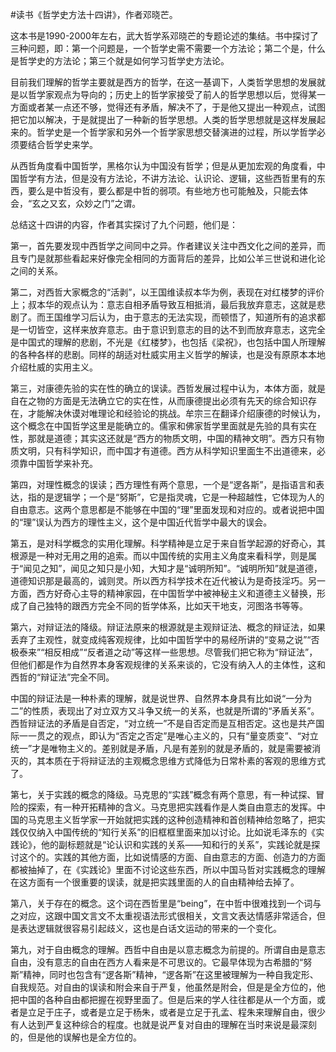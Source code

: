 #读书《哲学史方法十四讲》，作者邓晓芒。

这本书是1990-2000年左右，武大哲学系邓晓芒的专题论述的集结。书中探讨了三种问题，即：第一个问题是，一个哲学史需不需要一个方法论；第二个是，什么是哲学史的方法论；第三个就是如何学习哲学史方法论。

目前我们理解的哲学主要就是西方的哲学，在这一基调下，人类哲学思想的发展就是以哲学家观点为导向的；历史上的哲学家接受了前人的哲学思想以后，觉得某一方面或者某一点还不够，觉得还有矛盾，解决不了，于是他又提出一种观点，试图把它加以解决，于是就提出了一种新的哲学思想。人类的哲学思想就是这样发展起来的。哲学史是一个哲学家和另外一个哲学家思想交替演进的过程，所以学哲学必须要结合哲学史来学。

从西哲角度看中国哲学，黑格尔认为中国没有哲学；但是从更加宏观的角度看，中国哲学有方法，但是没有方法论，不讲方法论、认识论、逻辑，这些西哲里有的东西，要么是中哲没有，要么都是中哲的弱项。有些地方也可能触及，只能去体会，“玄之又玄，众妙之门”之谓。

总结这十四讲的内容，作者其实探讨了九个问题，他们是：

第一，首先要发现中西哲学之间同中之异。作者建议关注中西文化之间的差异，而且专门是就那些看起来好像完全相同的方面背后的差异，比如公羊三世说和进化论之间的关系。

第二，对西哲大家概念的“活剥”，以王国维读叔本华为例，表现在对红楼梦的评价上；叔本华的观点认为：意志自相矛盾导致互相抵消，最后我放弃意志，这就是悲剧了。而王国维学习后认为，由于意志的无法实现，而顿悟了，知道所有的追求都是一切皆空，这样来放弃意志。由于意识到意志的目的达不到而放弃意志，这完全是中国式的理解的悲剧，不光是《红楼梦》，也包括《梁祝》，也包括中国人所理解的各种各样的悲剧。同样的胡适对杜威实用主义哲学的解读，也是没有原原本本地介绍杜威的实用主义。

第三，对康德先验的实在性的确立的误读。西哲发展过程中认为，本体方面，就是自在之物的方面是无法确立它的实在性，从而康德提出必须有先天的综合知识存在，才能解决休谟对唯理论和经验论的挑战。牟宗三在翻译介绍康德的时候认为，这个概念在中国哲学这里是能确立的。儒家和佛家哲学里面就是先验的具有实在性，那就是道德；其实这还就是“西方的物质文明，中国的精神文明”。西方只有物质文明，只有科学知识，而中国才有道德。西方从科学知识里面生不出道德来，必须靠中国哲学来补充。

第四，对理性概念的误读；西方理性有两个意思，一个是“逻各斯”，是指语言和表达，指的是逻辑学；一个是“努斯”，它是指灵魂，它是一种超越性，它体现为人的自由意志。这两个意思都是不能够在中国的“理”里面发现和对应的。或者说把中国的“理”误认为西方的理性主义，这个是中国近代哲学中最大的误会。

第五，是对科学概念的实用化理解。科学精神是立足于来自哲学起源的好奇心，其根源是一种对无用之用的追索。而以中国传统的实用主义角度来看科学，则是属于“闻见之知”，闻见之知只是小知，大知才是“诚明所知”。“诚明所知”就是道德，道德知识那是最高的，诚则灵。所以西方科学技术在近代被认为是奇技淫巧。另一方面，西方好奇心主导的精神家园，在中国哲学中被神秘主义和道德主义替换，形成了自己独特的跟西方完全不同的哲学体系，比如天干地支，河图洛书等等。

第六，对辩证法的降级。辩证法原来的根源就是主观辩证法、概念的辩证法，如果丢弃了主观性，就变成纯客观规律，比如中国哲学中的易经所讲的“变易之说”“否极泰来”“相反相成”“反者道之动”等这样一些思想。尽管我们把它称为“辩证法”，但他们都是作为自然界本身客观规律的关系来谈的，它没有纳入人的主体性，这和西哲的“辩证法”完全不同。

中国的辩证法是一种朴素的理解，就是说世界、自然界本身具有比如说“一分为二”的性质，表现出了对立双方又斗争又统一的关系，也就是所谓的“矛盾关系”。西哲辩证法的矛盾是自否定，“对立统一”不是自否定而是互相否定。这也是共产国际一一贯之的观点，即认为“否定之否定”是唯心主义的，只有“量变质变”、“对立统一”才是唯物主义的。差别就是矛盾，凡是有差别的就是矛盾的，就是需要被消灭的，其本质在于将辩证法的主观概念思维方式降低为日常朴素的客观的思维方式了。

第七，关于实践的概念的降级。马克思的“实践”概念有两个意思，有一种试探、冒险的探索，有一种开拓精神的含义。马克思把实践看作是人类自由意志的发挥。中国的马克思主义哲学家一开始就把实践的这种创造精神和首创精神给忽略了，把实践仅仅纳入中国传统的“知行关系”的旧框框里面来加以讨论。比如说毛泽东的《实践论》，他的副标题就是“论认识和实践的关系——知和行的关系”，实践论就是探讨这个的。实践的其他方面，比如说情感的方面、自由意志的方面、创造力的方面都被抽掉了，在《实践论》里面不讨论这些东西，所以中国马哲对实践概念的理解在这方面有一个很重要的误读，就是把实践里面的人的自由精神给去掉了。

第八，关于存在的概念。这个词在西哲里是“being”，在中哲中很难找到一个词与之对应，这跟中国文言文不太重视语法形式很相关，文言文表达情感非常适合，但是表达逻辑就很容易引起歧义，这也是白话文运动的带来的一个变化。

第九，对于自由概念的理解。西哲中自由是以意志概念为前提的。所谓自由是意志自由，没有意志的自由在西方人看来是不可思议的。它最早体现为古希腊的“努斯”精神，同时也包含有“逻各斯”精神，“逻各斯”在这里被理解为一种自我定形、自我规范。对自由的误读和附会来自于严复，他虽然是附会，但是是全方位的，他把中国的各种自由都把握在视野里面了。但是后来的学人往往都是从一个方面，或者是立足于庄子，或者是立足于杨朱，或者是立足于孔孟、程朱来理解自由，很少有人达到严复这种综合的程度。也就是说严复对自由的理解在当时来说是最深刻的，但是他的误解也是全方位的。